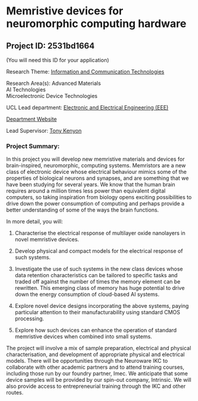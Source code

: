 # Memristive devices for neuromorphic computing hardware

## Project ID: **2531bd1664**
(You will need this ID for your application)

Research Theme: [Information and Communication Technologies](../themes/information-and-communication-technologies.md)

Research Area(s):
Advanced Materials<br />AI Technologies<br />Microelectronic Device Technologies

UCL Lead department: [Electronic and Electrical Engineering (EEE)](../departments/electronic-and-electrical-engineering.md)

[Department Website](https://www.ucl.ac.uk/electronic-electrical-engineering)

Lead Supervisor: [Tony Kenyon](https://profiles.ucl.ac.uk/3189)

### Project Summary:

In this project you will develop new memristive materials and devices for brain-inspired, neuromorphic, computing systems. Memristors are a new class of electronic device whose electrical behaviour mimics some of the properties of biological neurons and synapses, and are something that we have been studying for several years. We know that the human brain requires around a million times less power than equivalent digital computers, so taking inspiration from biology opens exciting possibilities to drive down the power consumption of computing and perhaps provide a better understanding of some of the ways the brain functions.

In more detail, you will:

1. Characterise the electrical response of multilayer oxide nanolayers in novel memristive devices.

2. Develop physical and compact models for the electrical response of such systems.

3. Investigate the use of such systems in the new class devices whose data retention characteristics can be tailored to specific tasks and traded off against the number of times the memory element can be rewritten. This emerging class of memory has huge potential to drive down the energy consumption of cloud-based AI systems.

4. Explore novel device designs incorporating the above systems, paying particular attention to their manufacturability using standard CMOS processing.

5. Explore how such devices can enhance the operation of standard memristive devices when combined into small systems.

The project will involve a mix of sample preparation, electrical and physical characterisation, and development of appropriate physical and electrical models. There will be opportunities through the Neuroware IKC to collaborate with other academic partners and to attend training courses, including those run by our foundry partner, Imec. We anticipate that some device samples will be provided by our spin-out company, Intrinsic. We will also provide access to entrepreneurial training through the IKC and other routes.
